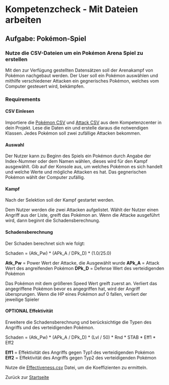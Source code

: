 # Kompetenzcheck - Mit Dateien arbeiten

## Aufgabe: Pokémon-Spiel

### Nutze die CSV-Dateien um ein Pokémon Arena Spiel zu erstellen

Mit den zur Verfügung gestellten Datensätzen soll der Arenakampf von Pokémon nachgebaut werden.
Der User soll ein Pokémon auswählen und mithilfe verschiedener Attacken ein gegnerisches Pokémon, welches vom Computer gesteuert wird, bekämpfen.

### Requirements

#### CSV Einlesen

Importiere die [Pokémon CSV](Pokemon.csv) und [Attack CSV](Attacks.csv) aus dem Kompetenzcenter in dein Projekt.
Lese die Daten ein und erstelle daraus die notwendigen Klassen.
Jedes Pokémon soll zwei zufällige Attacken bekommen.

#### Auswahl

Der Nutzer kann zu Beginn des Spiels ein Pokémon durch Angabe der Index-Nummer oder dem Namen wählen, dieses wird für den Kampf ausgewählt.
Gib auf der Konsole aus, um welches Pokémon es sich handelt und welche Werte und mögliche Attacken es hat.
Das gegnerischen Pokémon wählt der Computer zufällig.

#### Kampf

Nach der Selektion soll der Kampf gestartet werden.

Dem Nutzer werden die zwei Attacken aufgelistet. Wählt der Nutzer einen Angriff aus der Liste, greift das Pokémon an.
Wenn die Attacke ausgeführt wird, dann beginnt die Schadensberechnung.

#### Schadensberechnung

Der Schaden berechnet sich wie folgt:

Schaden = (Atk_Pw) * (APk_A / DPk_D) * (1.0/25.0)

**Atk_Pw** = Power Wert der Attacke, die Ausgewählt wurde
**APk_A** = Attack Wert des angreifenden Pokémon
**DPk_D** = Defense Wert des verteidigenden Pokémon

Das Pokémon mit dem größeren Speed Wert greift zuerst an. Verliert das angegriffene Pokémon bevor es angegriffen hat, wird der Angriff übersprungen. Wenn die HP eines Pokémon auf 0 fallen, verliert der jeweilige Spieler

#### OPTIONAL Effektivität

Erweitere die Schadensberechnung und berücksichtige die Typen des Angriffs und des verteidigenden Pokémon.

Schaden = (Atk_Pw) * (APk_A / DPk_D) * (Lvl / 50) * Rnd * STAB * Eff1 * Eff2

**Eff1** = Effektivität des Angriffs gegen Typ1 des verteidigenden Pokémon
**Eff2** = Effektivität des Angriffs gegen Typ2 des verteidigenden Pokémon

Nutze die [Effectiveness.csv](Effectiveness.csv) Datei, um die Koeffizienten zu ermitteln. 

Zurück zur [Startseite](README.md)
